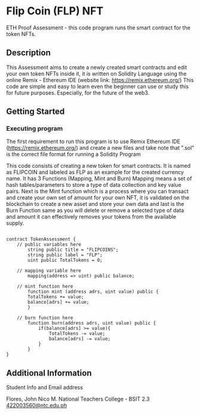 # Flip Coin (FLP) NFT

ETH Proof Assessment - this code program runs the smart contract for the token NFTs.

## Description

This Assessment aims to create a newly created smart contracts and edit your own token NFTs inside it, it is written on Solidity Language using the online Remix - Ethereum IDE (website link: https://remix.ethereum.org/) This code are simple and easy to learn even the beginner can use or study this for future purposes. Especially, for the future of the web3.


## Getting Started

### Executing program

The first requirement to run this program is to use Remix Ethereum IDE (https://remix.ethereum.org/) and create a new files and take note that ".sol" is the correct file format for running a Solidity Program

This code consists of creating a new token for smart contracts. It is named as FLIPCOIN and labeled as FLP as an example for the created currency name. It has 3 Functions (Mapping, Mint and Burn) Mapping means a set of hash tables/parameters to store a type of data collection and key value pairs. Next is the Mint function which is a process where you can transact and create your own set of amount for your own NFT, it is validated on the blockchain to create a new asset and store your own data and last is the Burn Function same as you will delete or remove a selected type of data and amount it can effectively removes your tokens from the available supply.

``` pragma solidity 0.8.18;

contract TokenAssessment {
    // public variables here
        string public title = "FLIPCOINS";
        string public label = "FLP";
        uint public TotalTokens = 0;

    // mapping variable here
        mapping(address => uint) public balance;

    // mint function here
        function mint (address adrs, uint value) public {
        TotalTokens += value;
        balance[adrs] += value;
        }

    // burn function here
        function burn(address adrs, uint value) public {
            if(balance[adrs] >= value){
                TotalTokens -= value;
                balance[adrs] -= value;
            }
        }
}

```

## Additional Information

Student Info and Email address

Flores, John Nico M.
National Teachers College - BSIT 2.3
422003560@ntc.edu.ph
